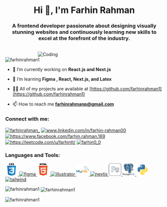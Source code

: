 <h1 align="center">Hi 👋, I'm Farhin Rahman</h1>
<h3 align="center">A frontend developer passionate about designing visually stunning websites and continuously learning new skills to excel at the forefront of the industry.</h3>
<br/>
<img align="right" alt="Coding" width="400" src="https://i.pinimg.com/originals/2f/f4/28/2ff428006f3ade5f10beac69372062ab.gif">

<p align="left"> <img src="https://komarev.com/ghpvc/?username=farhinrahman1&label=Profile%20views&color=0e75b6&style=flat" alt="farhinrahman1" /> </p>

- 🔭 I’m currently working on **React.js and Next.js**

- 🌱 I’m learning **Figma , React, Next.js, and Latex**

- 👨‍💻 All of my projects are available at [https://github.com/farhinrahman1](https://github.com/farhinrahman1)

- 📫 How to reach me **farhinrahmanp@gmail.com**

<h3 align="left">Connect with me:</h3>
<p align="left">
<a href="https://twitter.com/farhinrahman_" target="blank"><img align="center" src="https://raw.githubusercontent.com/rahuldkjain/github-profile-readme-generator/master/src/images/icons/Social/twitter.svg" alt="farhinrahman_" height="30" width="40" /></a>
<a href="https://linkedin.com/in/www.linkedin.com/in/farhin-rahman00" target="blank"><img align="center" src="https://raw.githubusercontent.com/rahuldkjain/github-profile-readme-generator/master/src/images/icons/Social/linked-in-alt.svg" alt="www.linkedin.com/in/farhin-rahman00" height="30" width="40" /></a>
<a href="https://fb.com/https://www.facebook.com/farhin.rahman.169" target="blank"><img align="center" src="https://raw.githubusercontent.com/rahuldkjain/github-profile-readme-generator/master/src/images/icons/Social/facebook.svg" alt="https://www.facebook.com/farhin.rahman.169" height="30" width="40" /></a>
<a href="https://www.leetcode.com/https://leetcode.com/u/farhintt/" target="blank"><img align="center" src="https://raw.githubusercontent.com/rahuldkjain/github-profile-readme-generator/master/src/images/icons/Social/leet-code.svg" alt="https://leetcode.com/u/farhintt/" height="30" width="40" /></a>
<a href="https://discord.gg/farhin0_0" target="blank"><img align="center" src="https://raw.githubusercontent.com/rahuldkjain/github-profile-readme-generator/master/src/images/icons/Social/discord.svg" alt="farhin0_0" height="30" width="40" /></a>
</p>

<h3 align="left">Languages and Tools:</h3>
<p align="left"> <a href="https://www.w3schools.com/css/" target="_blank" rel="noreferrer"> <img src="https://raw.githubusercontent.com/devicons/devicon/master/icons/css3/css3-original-wordmark.svg" alt="css3" width="40" height="40"/> </a> <a href="https://www.figma.com/" target="_blank" rel="noreferrer"> <img src="https://www.vectorlogo.zone/logos/figma/figma-icon.svg" alt="figma" width="40" height="40"/> </a> <a href="https://www.w3.org/html/" target="_blank" rel="noreferrer"> <img src="https://raw.githubusercontent.com/devicons/devicon/master/icons/html5/html5-original-wordmark.svg" alt="html5" width="40" height="40"/> </a> <a href="https://www.adobe.com/in/products/illustrator.html" target="_blank" rel="noreferrer"> <img src="https://www.vectorlogo.zone/logos/adobe_illustrator/adobe_illustrator-icon.svg" alt="illustrator" width="40" height="40"/> </a> <a href="https://www.mysql.com/" target="_blank" rel="noreferrer"> <img src="https://raw.githubusercontent.com/devicons/devicon/master/icons/mysql/mysql-original-wordmark.svg" alt="mysql" width="40" height="40"/> </a> <a href="https://nextjs.org/" target="_blank" rel="noreferrer"> <img src="https://cdn.worldvectorlogo.com/logos/nextjs-2.svg" alt="nextjs" width="40" height="40"/> </a> <a href="https://www.photoshop.com/en" target="_blank" rel="noreferrer"> <img src="https://raw.githubusercontent.com/devicons/devicon/master/icons/photoshop/photoshop-line.svg" alt="photoshop" width="40" height="40"/> </a> <a href="https://www.postgresql.org" target="_blank" rel="noreferrer"> <img src="https://raw.githubusercontent.com/devicons/devicon/master/icons/postgresql/postgresql-original-wordmark.svg" alt="postgresql" width="40" height="40"/> </a> <a href="https://www.python.org" target="_blank" rel="noreferrer"> <img src="https://raw.githubusercontent.com/devicons/devicon/master/icons/python/python-original.svg" alt="python" width="40" height="40"/> </a> <a href="https://tailwindcss.com/" target="_blank" rel="noreferrer"> <img src="https://www.vectorlogo.zone/logos/tailwindcss/tailwindcss-icon.svg" alt="tailwind" width="40" height="40"/> </a> </p>

<p><img align="left" src="https://github-readme-stats.vercel.app/api/top-langs?username=farhinrahman1&show_icons=true&locale=en&layout=compact" alt="farhinrahman1" /></p>

<p>&nbsp;<img align="center" src="https://github-readme-stats.vercel.app/api?username=farhinrahman1&show_icons=true&locale=en" alt="farhinrahman1" /></p>

<p><img align="center" src="https://github-readme-streak-stats.herokuapp.com/?user=farhinrahman1&" alt="farhinrahman1" /></p>

